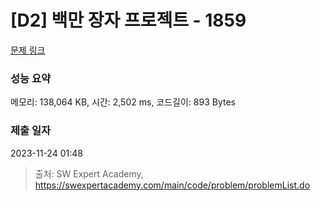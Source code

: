 # [D2] 백만 장자 프로젝트 - 1859 

[문제 링크](https://swexpertacademy.com/main/code/problem/problemDetail.do?contestProbId=AV5LrsUaDxcDFAXc) 

### 성능 요약

메모리: 138,064 KB, 시간: 2,502 ms, 코드길이: 893 Bytes

### 제출 일자

2023-11-24 01:48



> 출처: SW Expert Academy, https://swexpertacademy.com/main/code/problem/problemList.do